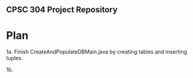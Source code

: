 ## CPSC 304 Project Repository

# Plan
1a. Finish CreateAndPopulateDBMain.java by creating tables and inserting tuples.

1b. 



